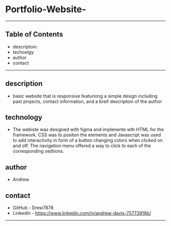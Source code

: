 # Portfolio-Website-
-------------------------------------------------------------------------------------------------------------------------------------------------------------------------
## Table of Contents
* descriptoin:
* techoolgy
* author
* contact
-------------------------------------------------------------------------------------------------------------------------------------------------------------------------
## description
* basic website that is responsive featuriong a simple design including past projects, contact information, and a breif descriptoin of the author

## technology
*  The webiste was designed with figma and implenente wth HTML for the framework. CSS was to positon the elements and Javascript was used to add interactivity in form of a button changing colors when clicked on and off. The navigation menu offered a way to click to each of the corresponding sedtions. 

## author
- Andrew

## contact

* GitHub - Drew7878
* LinkedIn - https://www.linkedin.com/in/andrew-davis-75773918b/

-------------------------------------------------------------------------------------------------------------------------------------------------------------------------

